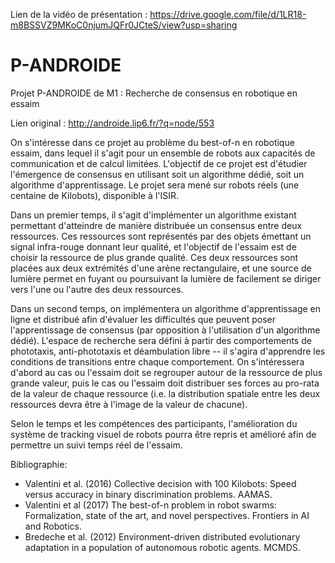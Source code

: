 Lien de la vidéo de présentation : https://drive.google.com/file/d/1LR18-m8BSSVZ9MKoC0njumJQFr0JCteS/view?usp=sharing

# P-ANDROIDE
Projet P-ANDROIDE de M1 : Recherche de consensus en robotique en essaim

Lien original : http://androide.lip6.fr/?q=node/553

On s'intéresse dans ce projet au problème du best-of-n en robotique essaim, dans lequel il s'agit pour un ensemble de robots aux capacités de communication et de calcul limitées. L'objectif de ce projet est d'étudier l'émergence de consensus en utilisant soit un algorithme dédié, soit un algorithme d'apprentissage. Le projet sera mené sur robots réels (une centaine de Kilobots), disponible à l'ISIR.

Dans un premier temps, il s'agit d'implémenter un algorithme existant permettant d'atteindre de manière distribuée un consensus entre deux ressources. Ces ressources sont représentés par des objets émettant un signal infra-rouge donnant leur qualité, et l'objectif de l'essaim est de choisir la ressource de plus grande qualité. Ces deux ressources sont placées aux deux extrémités d'une arène rectangulaire, et une source de lumière permet en fuyant ou poursuivant la lumière de facilement se diriger vers l'une ou l'autre des deux ressources.

Dans un second temps, on implémentera un algorithme d'apprentissage en ligne et distribué afin d'évaluer les difficultés que peuvent poser l'apprentissage de consensus (par opposition à l'utilisation d'un algorithme dédié). L'espace de recherche sera défini à partir des comportements de phototaxis, anti-phototaxis et déambulation libre -- il s'agira d'apprendre les conditions de transitions entre chaque comportement. On s'intéressera d'abord au cas ou l'essaim doit se regrouper autour de la ressource de plus grande valeur, puis le cas ou l'essaim doit distribuer ses forces au pro-rata de la valeur de chaque ressource (i.e. la distribution spatiale entre les deux ressources devra être à l'image de la valeur de chacune).

Selon le temps et les compétences des participants, l'amélioration du système de tracking visuel de robots pourra être repris et amélioré afin de permettre un suivi temps réel de l'essaim.

Bibliographie:
* Valentini et al. (2016) Collective decision with 100 Kilobots: Speed versus accuracy in binary discrimination problems. AAMAS.
* Valentini et al (2017) The best-of-n problem in robot swarms: Formalization, state of the art, and novel perspectives. Frontiers in AI and Robotics.
* Bredeche et al. (2012) Environment-driven distributed evolutionary adaptation in a population of autonomous robotic agents. MCMDS.
